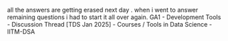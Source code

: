all  the answers are getting erased next day  . when i went to answer remaining questions i had to start it all over again.
GA1 - Development Tools - Discussion Thread [TDS Jan 2025] - Courses / Tools in Data Science - IITM-DSA

